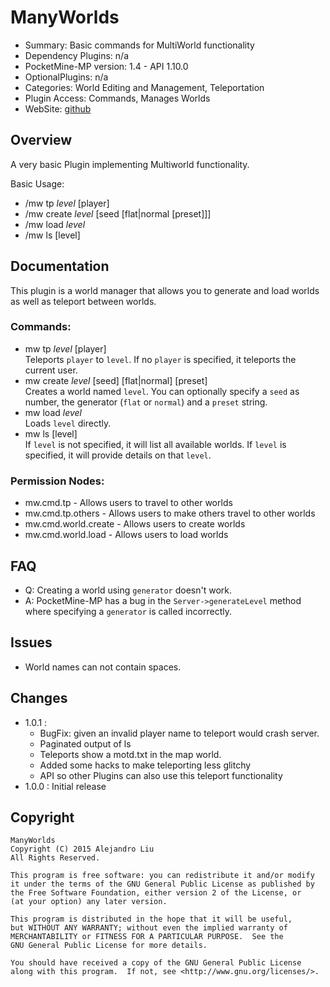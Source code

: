 ManyWorlds
==========

* Summary: Basic commands for MultiWorld functionality
* Dependency Plugins: n/a
* PocketMine-MP version: 1.4 - API 1.10.0
* OptionalPlugins: n/a
* Categories: World Editing and Management, Teleportation
* Plugin Access: Commands, Manages Worlds
* WebSite: [github](https://github.com/alejandroliu/pocketmine-plugins/tree/master/ManyWorlds)

Overview
---------

A very basic Plugin implementing Multiworld functionality.

Basic Usage:

* /mw tp *level* [player]
* /mw create *level* [seed [flat|normal [preset]]]
* /mw load *level*
* /mw ls [level]

Documentation
-------------

This plugin is a world manager that allows you to generate and load
worlds as well as teleport between worlds.

### Commands:

* mw tp *level* [player]  
  Teleports `player` to `level`.  If no `player` is specified, it
  teleports the current user.
* mw create *level* [seed] [flat|normal] [preset]  
  Creates a world named `level`.  You can optionally specify a `seed`
  as number, the generator (`flat` or `normal`) and a `preset` string.
* mw load *level*  
  Loads `level` directly.
* mw ls [level]  
  If `level` is not specified, it will list all available worlds.  If
  `level` is specified, it will provide details on that `level`.

### Permission Nodes:

* mw.cmd.tp - Allows users to travel to other worlds
* mw.cmd.tp.others - Allows users to make others travel to other worlds
* mw.cmd.world.create - Allows users to create worlds
* mw.cmd.world.load - Allows users to load worlds

FAQ
---

* Q: Creating a world using `generator` doesn't work.
* A: PocketMine-MP has a bug in the `Server->generateLevel` method
  where specifying a `generator` is called incorrectly.

Issues
------

* World names can not contain spaces.

Changes
-------

* 1.0.1 :
  * BugFix: given an invalid player name to teleport would crash
    server.
  * Paginated output of ls
  * Teleports show a motd.txt in the map world.
  * Added some hacks to make teleporting less glitchy
  * API so other Plugins can also use this teleport functionality
* 1.0.0 : Initial release

Copyright
---------

    ManyWorlds
    Copyright (C) 2015 Alejandro Liu  
    All Rights Reserved.

    This program is free software: you can redistribute it and/or modify
    it under the terms of the GNU General Public License as published by
    the Free Software Foundation, either version 2 of the License, or
    (at your option) any later version.

    This program is distributed in the hope that it will be useful,
    but WITHOUT ANY WARRANTY; without even the implied warranty of
    MERCHANTABILITY or FITNESS FOR A PARTICULAR PURPOSE.  See the
    GNU General Public License for more details.

    You should have received a copy of the GNU General Public License
    along with this program.  If not, see <http://www.gnu.org/licenses/>.

